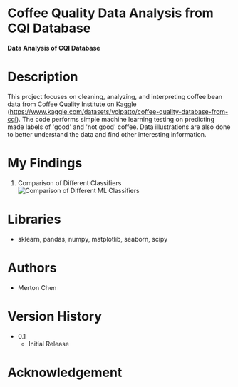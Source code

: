 # Coffee Quality Data Analysis from CQI Database
**Data Analysis of CQI Database** 

# Description
This project focuses on cleaning, analyzing, and interpreting coffee bean data from Coffee Quality Institute on Kaggle (https://www.kaggle.com/datasets/volpatto/coffee-quality-database-from-cqi). The code performs simple machine learning testing on predicting made labels of 'good' and 'not good' coffee. Data illustrations are also done to better understand the data and find other interesting information. 

# My Findings

1. Comparison of Different Classifiers 
![Comparison of Different ML Classifiers](http://imag/coffee-quality-comparison-classifiers.png)

# Libraries
- sklearn, pandas, numpy, matplotlib, seaborn, scipy

# Authors
- Merton Chen

# Version History
- 0.1
  - Initial Release

# Acknowledgement
